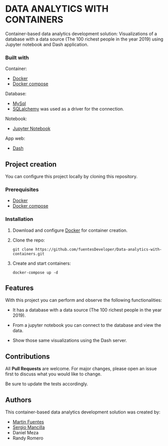 # DATA ANALYTICS WITH CONTAINERS

Container-based data analytics development solution: Visualizations of a database with a data source (The 100 richest people in the year 2019) using Jupyter notebook and Dash application.

### Built with

Container:
- [Docker](https://www.docker.com/)
- [Docker compose](https://docs.docker.com/compose/)

Database:
- [MySql](https://www.mysql.com/)
- [SQLalchemy](https://www.sqlalchemy.org/) was used as a driver for the connection.

Notebook:
- [Jupyter Notebook](https://jupyter.org/)

App web:
- [Dash](https://dash.plotly.com/deployment)

## Project creation

You can configure this project locally by cloning this repository.

### Prerequisites

- [Docker](https://www.docker.com/)
- [Docker compose](https://docs.docker.com/compose/)

### Installation

1. Download and configure [Docker](https://www.docker.com/) for container creation.

2. Clone the repo:
   ```
   git clone https://github.com/fuentesDeveloper/Data-analytics-with-containers.git
   ```
3. Create and start containers:
   ```
   docker-compose up -d
   ```

## Features

With this project you can perform and observe the following functionalities:

- It has a database with a data source (The 100 richest people in the year 2019).

- From a jupyter notebook you can connect to the database and view the data.

- Show those same visualizations using the Dash server.

## Contributions
All **Pull Requests** are welcome. For major changes, please open an issue first to discuss what you would like to change.

Be sure to update the tests accordingly.

## Authors
This container-based data analytics development solution was created by:

- [Martin Fuentes](https://github.com/fuentesDeveloper)
- [Sergio Mancilla](https://github.com/sdmancilla)
- Daniel Meza
- Randy Romero
